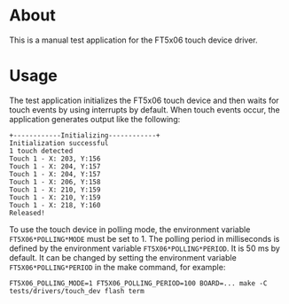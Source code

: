 # About

This is a manual test application for the FT5x06 touch device driver.

# Usage

The test application initializes the FT5x06 touch device and then waits
for touch events by using interrupts by default. When touch events occur,
the application generates output like the following:
```
+------------Initializing------------+
Initialization successful
1 touch detected
Touch 1 - X: 203, Y:156
Touch 1 - X: 204, Y:157
Touch 1 - X: 204, Y:157
Touch 1 - X: 206, Y:158
Touch 1 - X: 210, Y:159
Touch 1 - X: 210, Y:159
Touch 1 - X: 218, Y:160
Released!
```

To use the touch device in polling mode, the environment variable
`FT5X06*POLLING*MODE` must be set to 1. The polling period in milliseconds
is defined by the environment variable `FT5X06*POLLING*PERIOD`. It is
50 ms by default. It can be changed by setting the environment variable
`FT5X06*POLLING*PERIOD` in the make command, for example:
```
FT5X06_POLLING_MODE=1 FT5X06_POLLING_PERIOD=100 BOARD=... make -C tests/drivers/touch_dev flash term
```
